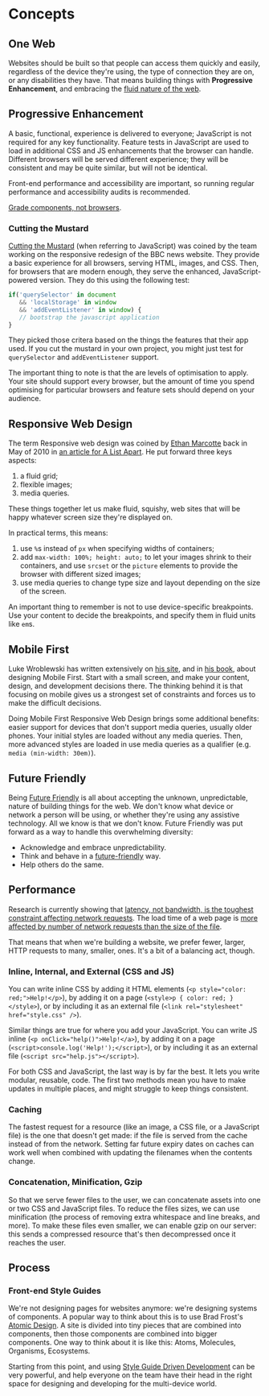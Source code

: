 # Concepts

## One Web

Websites should be built so that people can access them quickly and easily, regardless of the device they're using, the type of connection they are on, or any disabilities they have. That means building things with **Progressive Enhancement**, and embracing the [fluid nature of the web](http://alistapart.com/article/dao).

## Progressive Enhancement

A basic, functional, experience is delivered to everyone; JavaScript is not required for any key functionality. Feature tests in JavaScript are used to load in additional CSS and JS enhancements that the browser can handle. Different browsers will be served different experience; they will be consistent and may be quite similar, but will not be identical.

Front-end performance and accessibility are important, so running regular performance and accessibility audits is recommended.

[Grade components, not browsers](https://www.filamentgroup.com/lab/grade-the-components.html).

### Cutting the Mustard

[Cutting the Mustard](http://responsivenews.co.uk/post/18948466399/cutting-the-mustard) (when referring to JavaScript) was coined by the team working on the responsive redesign of the BBC news website. They provide a basic experience for all browsers, serving HTML, images, and CSS. Then, for browsers that are modern enough, they serve the enhanced, JavaScript-powered version. They do this using the following test:

```javascript
if('querySelector' in document
   && 'localStorage' in window
   && 'addEventListener' in window) {
   // bootstrap the javascript application
}
```

They picked those critera based on the things the features that their app used. If you cut the mustard in your own project, you might just test for `querySelector` and `addEventListener` support.

The important thing to note is that the are levels of optimisation to apply. Your site should support every browser, but the amount of time you spend optimising for particular browsers and feature sets should depend on your audience.

## Responsive Web Design

The term Responsive web design was coined by [Ethan Marcotte](http://unstoppablerobotninja.com/) back in May of 2010 in [an article for A List Apart](http://alistapart.com/article/responsive-web-design). He put forward three keys aspects:

1. a fluid grid;
2. flexible images;
3. media queries.

These things together let us make fluid, squishy, web sites that will be happy whatever screen size they're displayed on.

In practical terms, this means:

1. use `%`s instead of `px` when specifying widths of containers;
2. add `max-width: 100%; height: auto;` to let your images shrink to their containers, and use `srcset` or the `picture` elements to provide the browser with different sized images;
3. use media queries to change type size and layout depending on the size of the screen.

An important thing to remember is not to use device-specific breakpoints. Use your content to decide the breakpoints, and specify them in fluid units like `em`s.

## Mobile First

Luke Wroblewski has written extensively on [his site](http://www.lukew.com/), and in [his book](http://www.lukew.com/resources/mobile_first.asp), about designing Mobile First. Start with a small screen, and make your content, design, and development decisions there. The thinking behind it is that focusing on mobile gives us a strongest set of constraints and forces us to make the difficult decisions.

Doing Mobile First Responsive Web Design brings some additional benefits: easier support for devices that don't support media queries, usually older phones. Your initial styles are loaded without any media queries. Then, more advanced styles are loaded in use media queries as a qualifier (e.g. `media (min-width: 30em)`).

## Future Friendly

Being [Future Friendly](https://www.futurefriendly.co.za/) is all about accepting the unknown, unpredictable, nature of building things for the web. We don't know what device or network a person will be using, or whether they're using any assistive technology. All we know is that we don't know. Future Friendly was put forward as a way to handle this overwhelming diversity:

* Acknowledge and embrace unpredictability.
* Think and behave in a [future-friendly](https://www.futurefriendly.co.za/) way.
* Help others do the same.

## Performance

Research is currently showing that [latency, not bandwidth, is the toughest constraint affecting network requests](https://www.igvita.com/2012/07/19/latency-the-new-web-performance-bottleneck/). The load time of a web page is [more affected by number of network requests than the size of the file](http://www.nateberkopec.com/2015/11/05/page-weight-doesnt-matter.html).

That means that when we're building a website, we prefer fewer, larger, HTTP requests to many, smaller, ones. It's a bit of a balancing act, though.

### Inline, Internal, and External (CSS and JS)

You can write inline CSS by adding it HTML elements (`<p style="color: red;">Help!</p>`), by adding it on a page (`<style>p { color: red; }</style>`), or by including it as an external file (`<link rel="stylesheet" href="style.css" />`).

Similar things are true for where you add your JavaScript. You can write JS inline (`<p onClick="help()">Help!</a>`), by adding it on a page (`<script>console.log('Help!');</script>`), or by including it as an external file (`<script src="help.js"></script>`).

For both CSS and JavaScript, the last way is by far the best. It lets you write modular, reusable, code. The first two methods mean you have to make updates in multiple places, and might struggle to keep things consistent.

### Caching

The fastest request for a resource (like an image, a CSS file, or a JavaScript file) is the one that doesn't get made: if the file is served from the cache instead of from the network. Setting far future expiry dates on caches can work well when combined with updating the filenames when the contents change.

### Concatenation, Minification, Gzip

So that we serve fewer files to the user, we can concatenate assets into one or two CSS and JavaScript files. To reduce the files sizes, we can use minification (the process of removing extra whitespace and line breaks, and more). To make these files even smaller, we can enable gzip on our server: this sends a compressed resource that's then decompressed once it reaches the user.

## Process

### Front-end Style Guides

We're not designing pages for websites anymore: we're designing systems of components. A popular way to think about this is to use Brad Frost's [Atomic Design](http://patternlab.io/about.html). A site is divided into tiny pieces that are combined into components, then those components are combined into bigger components. One way to think about it is like this: Atoms, Molecules, Organisms, Ecosystems.

Starting from this point, and using [Style Guide Driven Development](http://blog.bitovi.com/style-guide-driven-development/) can be very powerful, and help everyone on the team have their head in the right space for designing and developing for the multi-device world.
